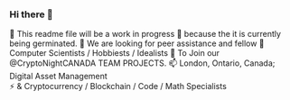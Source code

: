 ### Hi there 👋
 
 🔭  This readme file will be a work in progress
 🌱  because the it is currently being germinated.
 👯  We are looking for peer assistance and fellow
 🤔  Computer Scientists / Hobbiests / Idealists
 💬  To Join our @CryptoNightCANADA TEAM PROJECTS.
 📫  London, Ontario, Canada; Digital Asset Management  
 ⚡   & Cryptocurrency / Blockchain / Code / Math Specialists 

<!--
**CryptonightCanada/CRYPTONIGHTCANADA** is a ✨ _special_ ✨ repository because its `README.md` (this file) appears on your GitHub profile.

Here are some ideas to get you started:

- 🔭 I’m currently working on ...
- 🌱 I’m currently learning ...
- 👯 I’m looking to collaborate on ...
- 🤔 I’m looking for help with ...
- 💬 Ask me about ...
- 📫 How to reach me: ...
- 😄 Pronouns: ...
- ⚡ Fun fact: ...
-->
